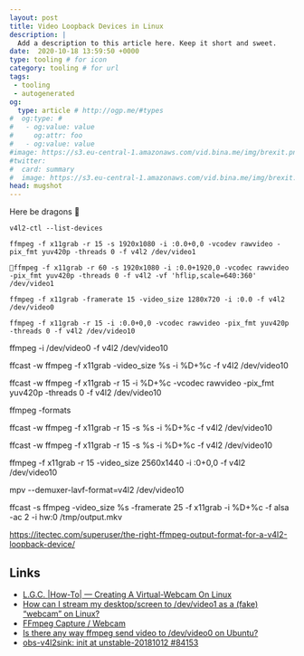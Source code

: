 ```yaml
---
layout: post
title: Video Loopback Devices in Linux
description: |
  Add a description to this article here. Keep it short and sweet.
date:  2020-10-18 13:59:50 +0000
type: tooling # for icon
category: tooling # for url
tags:
 - tooling
 - autogenerated
og:
  type: article # http://ogp.me/#types
#  og:type: # 
#   - og:value: value
#     og:attr: foo
#   - og:value: value
#image: https://s3.eu-central-1.amazonaws.com/vid.bina.me/img/brexit.png
#twitter:
#  card: summary
#  image: https://s3.eu-central-1.amazonaws.com/vid.bina.me/img/brexit.png
head: mugshot
---
```

Here be dragons :dragon:

```
v4l2-ctl --list-devices
```

```
ffmpeg -f x11grab -r 15 -s 1920x1080 -i :0.0+0,0 -vcodev rawvideo -pix_fmt yuv420p -threads 0 -f v4l2 /dev/video1
```

```
ffmpeg -f x11grab -r 60 -s 1920x1080 -i :0.0+1920,0 -vcodec rawvideo -pix_fmt yuv420p -threads 0 -f v4l2 -vf 'hflip,scale=640:360' /dev/video1
```

```
ffmpeg -f x11grab -framerate 15 -video_size 1280x720 -i :0.0 -f v4l2 /dev/video0
```

```
ffmpeg -f x11grab -r 15 -i :0.0+0,0 -vcodec rawvideo -pix_fmt yuv420p -threads 0 -f v4l2 /dev/video10
```

ffmpeg -i /dev/video0 -f v4l2 /dev/video10

ffcast -w ffmpeg -f x11grab -video_size %s -i %D+%c -f v4l2 /dev/video10

ffcast -w ffmpeg -f x11grab -r 15 -i %D+%c -vcodec rawvideo -pix_fmt yuv420p -threads 0 -f v4l2 /dev/video10

ffmpeg -formats

ffcast -w ffmpeg -f x11grab -r 15 -s %s -i %D+%c -f v4l2 /dev/video10

ffcast -w ffmpeg -f x11grab -r 15 -s %s -i %D+%c -f v4l2 /dev/video10

ffmpeg -f x11grab -r 15 -video_size 2560x1440 -i :0+0,0 -f v4l2 /dev/video10

mpv --demuxer-lavf-format=v4l2 /dev/video10

ffcast -s ffmpeg -video_size %s -framerate 25 -f x11grab -i %D+%c -f alsa -ac 2 -i hw:0 /tmp/output.mkv


https://itectec.com/superuser/the-right-ffmpeg-output-format-for-a-v4l2-loopback-device/

## Links

- [L.G.C. |How-To| — Creating A Virtual-Webcam On Linux](https://www.youtube.com/watch?v=6AZRiW3hHrw)
- [How can I stream my desktop/screen to /dev/video1 as a (fake) “webcam” on Linux?](https://unix.stackexchange.com/questions/528400/how-can-i-stream-my-desktop-screen-to-dev-video1-as-a-fake-webcam-on-linux)
- [FFmpeg Capture / Webcam](https://trac.ffmpeg.org/wiki/Capture/Webcam)
- [Is there any way ffmpeg send video to /dev/video0 on Ubuntu?](https://askubuntu.com/questions/881305/is-there-any-way-ffmpeg-send-video-to-dev-video0-on-ubuntu)
- [obs-v4l2sink: init at unstable-20181012 #84153](https://github.com/NixOS/nixpkgs/pull/84153)
